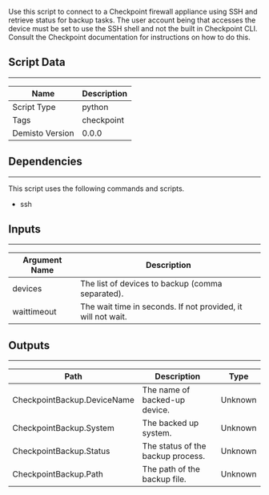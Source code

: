 Use this script to connect to a Checkpoint firewall appliance using SSH and retrieve status for backup tasks. The user account being that accesses the device must be set to use the SSH shell and not the built in Checkpoint CLI. Consult the Checkpoint documentation for instructions on how to do this.
## Script Data
---

| **Name** | **Description** |
| --- | --- |
| Script Type | python |
| Tags | checkpoint |
| Demisto Version | 0.0.0 |

## Dependencies
---
This script uses the following commands and scripts.
* ssh

## Inputs
---

| **Argument Name** | **Description** |
| --- | --- |
| devices | The list of devices to backup (comma separated). |
| waittimeout | The wait time in seconds. If not provided, it will not wait. |

## Outputs
---

| **Path** | **Description** | **Type** |
| --- | --- | --- |
| CheckpointBackup.DeviceName | The name of backed-up device. | Unknown |
| CheckpointBackup.System | The backed up system. | Unknown |
| CheckpointBackup.Status | The status of the backup process. | Unknown |
| CheckpointBackup.Path | The path of the backup file. | Unknown |
